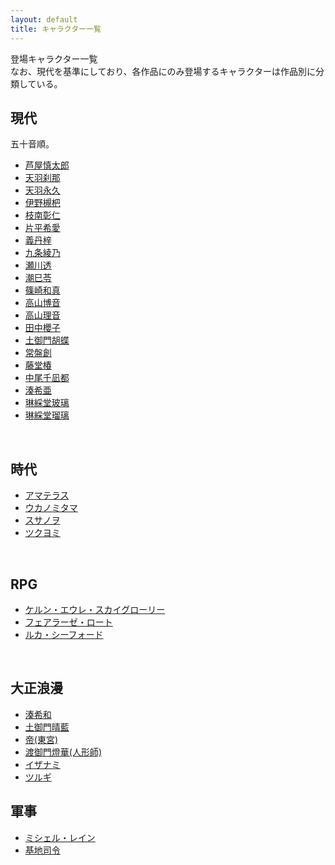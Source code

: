 ```yaml
---
layout: default
title: キャラクター一覧
---
```

登場キャラクター一覧  
なお、現代を基準にしており、各作品にのみ登場するキャラクターは作品別に分類している。

## 現代
五十音順。<br>

- <a href = "">芦屋慎太郎</a>
- <a href = "">天羽刹那</a>
- <a href = "">天羽永久</a>
- <a href = "">伊野槻杷</a>
- <a href = "">枝南彰仁</a>
- <a href = "">片平希愛</a>
- <a href = "">義丹梓</a>
- <a href = "">九条綾乃</a>
- <a href = "">瀬川透</a>
- <a href = "">潮巳苓</a>
- <a href = "">篠崎和真</a>
- <a href = "">高山博音</a>
- <a href = "">高山理音</a>
- <a href = "">田中櫻子</a>
- <a href = "">土御門胡蝶</a>
- <a href = "">常盤創</a>
- <a href = "">藤堂椿</a>
- <a href = "">中尾千凪都</a>
- <a href = "">湊希亜</a>
- <a href = "">琳綵堂玻璃</a>
- <a href = "">琳綵堂瑠璃</a>
<br>

## 時代
- <a href = "">アマテラス</a>
- <a href = "">ウカノミタマ</a>
- <a href = "">スサノヲ</a>
- <a href = "">ツクヨミ</a>
<br>

## RPG
- <a href = "">ケルン・エウレ・スカイグローリー</a>
- <a href = "">フェアラーゼ・ロート</a>
- <a href = "">ルカ・シーフォード</a>
<br>

## 大正浪漫
- <a href = "">湊希和</a>
- <a href = "">土御門晴藍</a>
- <a href = "">帝(東宮)</a>
- <a href = "">渡御門燈華(人形師)</a>
- <a href = "">イザナミ</a>
- <a href = "">ツルギ</a>


## 軍事
- <a href = "">ミシェル・レイン</a>
- <a href = "">基地司令</a>



